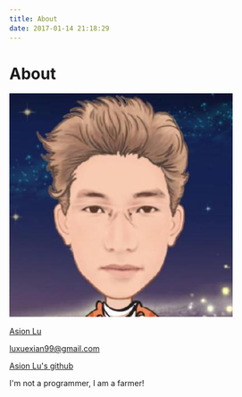 ```yaml
---
title: About
date: 2017-01-14 21:18:29
---
```

# About

![logo](/assets/img/avatar.png)

[Asion Lu](https://luxuexian99.github.io/)

[luxuexian99@gmail.com](https://luxuexian99@gmail.com)

[Asion Lu's github](https://github.com/luxuexian99 "https://github.com/luxuexian99")

I'm not a programmer, I am a farmer!